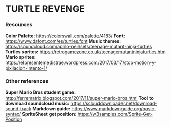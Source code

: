 # TURTLE REVENGE



### Resources

**Color Palette:** https://colorswall.com/palette/4183/
**Font:** https://www.dafont.com/es/turtles.font
**Music themes:** https://soundcloud.com/aprilo-neil/sets/teenage-mutant-ninja-turtles
**Turtles sprites:** https://retrogamezone.co.uk/teenagemutantninjaturtles.htm
**Mario sprites:** https://elpresentemedistrae.wordpress.com/2017/03/17/stop-motion-y-pixilacion-intento-1/

### Other references

**Super Mario Bros student game:** http://ferrematrix.blogspot.com/2017/11/super-mario-bros.html
**Tool to download soundcloud music:** https://sclouddownloader.net/download-sound-track
**Markdown guide:** https://www.markdownguide.org/basic-syntax/
**SpriteSheet get position:** https://w3samples.com/Sprite-Get-Position